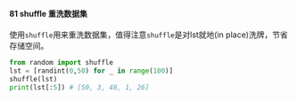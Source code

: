 #### 81 shuffle 重洗数据集

使用`shuffle`用来重洗数据集，值得注意`shuffle`是对lst就地(in place)洗牌，节省存储空间。

```python
from random import shuffle
lst = [randint(0,50) for _ in range(100)]
shuffle(lst)
print(lst[:5]) # [50, 3, 48, 1, 26]
```